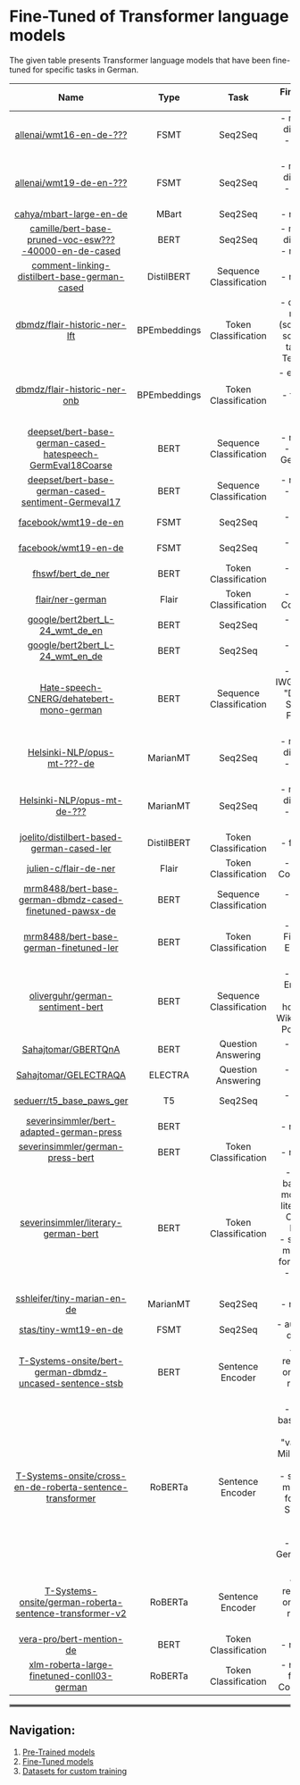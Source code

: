 # Fine-Tuned of Transformer language models
The given table presents Transformer language models that have been fine-tuned for specific tasks in German.

|                            Name                            |     Type     |           Task           |                                                                                                                                           Fine-Tunink task(s) & more                                                                                                                                          |
|:----------------------------------------------------------:|:------------:|:------------------------:|:-------------------------------------------------------------------------------------------------------------------------------------------------------------------------------------------------------------------------------------------------------------------------------------------------------------:|
| [allenai/wmt16-en-de-???](https://huggingface.co/models?search=wmt16)                                                                           |     FSMT     |          Seq2Seq         | - multiple models with differen params exist <br> - fine tuning task(s): WMT16 <br>                                                                                                                                                                                                                           |
| [allenai/wmt19-de-en-???](https://huggingface.co/models?search=allenai%2Fwmt19)                                                                 |     FSMT     |          Seq2Seq         | - multiple models with differen params exist <br> - fine tuning task(s): WMT16 <br>                                                                                                                                                                                                                           |
| [cahya/mbart-large-en-de](https://huggingface.co/cahya/mbart-large-en-de)                                                                       |     MBart    |          Seq2Seq         | - no description given <br>                                                                                                                                                                                                                                                                                   |
| [camille/bert-base-pruned-voc-esw???-40000-en-de-cased](https://huggingface.co/models?search=amille%2Fbert-base-pruned-voc-esw)                 |     BERT     |          Seq2Seq         | - multiple models with differen params exist <br> - no description given <br>                                                                                                                                                                                                                                 |
| [comment-linking-distilbert-base-german-cased](https://huggingface.co/comment-linking-distilbert-base-german-cased)                             |  DistilBERT  |  Sequence Classification | - no description given <br>                                                                                                                                                                                                                                                                                   |
| [dbmdz/flair-historic-ner-lft](https://huggingface.co/dbmdz/flair-historic-ner-lft)                                                             | BPEmbeddings |   Token Classification   | - different pre-trained models were used (some completely from scratch) - fine tuning task(s): Dr Friedrich Temann Library (LFT) <br>                                                                                                                                                                         |
| [dbmdz/flair-historic-ner-onb](https://huggingface.co/dbmdz/flair-historic-ner-onb)                                                             | BPEmbeddings |   Token Classification   | - especially for historic german <br> - fine tuning tasks(s): Austrian National Library (ONB) <br>                                                                                                                                                                                                            |
| [deepset/bert-base-german-cased-hatespeech-GermEval18Coarse](https://huggingface.co/deepset/bert-base-german-cased-hatespeech-GermEval18Coarse) |     BERT     |  Sequence Classification | - no description given <br> - fine tuning task(s): GermEval18-Coarse*                                                                                                                                                                                                                                         |
| [deepset/bert-base-german-cased-sentiment-Germeval17](https://huggingface.co/deepset/bert-base-german-cased-sentiment-Germeval17)               |     BERT     |  Sequence Classification | - no description given <br> - fine tuning task(s): Germeval17*                                                                                                                                                                                                                                                |
| [facebook/wmt19-de-en](https://huggingface.co/facebook/wmt19-de-en)                                                                             |     FSMT     |          Seq2Seq         | - fine tuning task(s): WMT19 <br>                                                                                                                                                                                                                                                                             |
| [facebook/wmt19-en-de](https://huggingface.co/facebook/wmt19-en-de)                                                                             |     FSMT     |          Seq2Seq         | - fine tuning task(s): WMT19 <br>                                                                                                                                                                                                                                                                             |
| [fhswf/bert_de_ner](https://huggingface.co/fhswf/bert_de_ner)                                                                                   |     BERT     |   Token Classification   | - fine tuning task(s): GermEval14 <br>                                                                                                                                                                                                                                                                        |
| [flair/ner-german](https://huggingface.co/flair/ner-german)                                                                                     |     Flair    |   Token Classification   | - fine tuning task(s): CoNLL-2003 German <br>                                                                                                                                                                                                                                                                 |
| [google/bert2bert_L-24_wmt_de_en](https://huggingface.co/google/bert2bert_L-24_wmt_de_en)                                                       |     BERT     |          Seq2Seq         | - fine tuning task(s): WMT14 <br>                                                                                                                                                                                                                                                                             |
| [google/bert2bert_L-24_wmt_en_de](https://huggingface.co/google/bert2bert_L-24_wmt_en_de)                                                       |     BERT     |          Seq2Seq         | - fine tuning task(s): WMT14 <br>                                                                                                                                                                                                                                                                             |
| [Hate-speech-CNERG/dehatebert-mono-german](https://huggingface.co/Hate-speech-CNERG/dehatebert-mono-german)                                     |     BERT     | Sequence Classification  | - fine tuning task(s): IWG_hatespeech_public,  "Detecting Offensive Statements towards Foreigners in Social Media" <br>                                                                                                                                                                                       |
| [Helsinki-NLP/opus-mt-???-de](https://huggingface.co/models?search=Helsinki-NLP%2Fopus-mt)                                                      |   MarianMT   |          Seq2Seq         | - multiple models with differen params exist <br> - fine tuning task(s): OPUS <br>                                                                                                                                                                                                                            |
| [Helsinki-NLP/opus-mt-de-???](https://huggingface.co/models?search=Helsinki-NLP%2Fopus-mt)                                                      |   MarianMT   |          Seq2Seq         | - multiple models with differen params exist <br> - fine tuning task(s): OPUS <br>                                                                                                                                                                                                                            |
| [joelito/distilbert-based-german-cased-ler](https://huggingface.co/joelito/distilbert-based-german-cased-ler)                                   |  DistilBERT  |   Token Classification   | - fine tuning task(s): ? <br>                                                                                                                                                                                                                                                                                 |
| [julien-c/flair-de-ner](https://huggingface.co/julien-c/flair-de-ner)                                                                           |     Flair    |   Token Classification   | - fine tuning task(s): CoNLL-2003 German* <br>                                                                                                                                                                                                                                                                |
| [mrm8488/bert-base-german-dbmdz-cased-finetuned-pawsx-de](https://huggingface.co/mrm8488/bert-base-german-dbmdz-cased-finetuned-pawsx-de)       |     BERT     |  Sequence Classification | - fine tuning task(s): PAWS-X* <br>                                                                                                                                                                                                                                                                           |
| [mrm8488/bert-base-german-finetuned-ler](https://huggingface.co/mrm8488/bert-base-german-finetuned-ler)                                         |     BERT     |   Token Classification   | - fine tuning task(s): Fine-grained Named Entity Recognition in Legal Documents <br>                                                                                                                                                                                                                          |
| [oliverguhr/german-sentiment-bert](https://huggingface.co/oliverguhr/german-sentiment-bert)                                                     |     BERT     |  Sequence Classification | - fine tuning task(s): Emotions, Filmstarts, GermEval 2017, holidaycheck, Leipzig Wikipedia Corpus 2016, PotTS, SB10k, SCARE <br>                                                                                                                                                                             |
| [Sahajtomar/GBERTQnA](https://huggingface.co/Sahajtomar/GBERTQnA)                                                                               |     BERT     |    Question Answering    | - fine tuning task(s): MLQA <br>                                                                                                                                                                                                                                                                              |
| [Sahajtomar/GELECTRAQA](https://huggingface.co/Sahajtomar/GELECTRAQA)                                                                           |    ELECTRA   |    Question Answering    | - fine tuning task(s): MLQA <br>                                                                                                                                                                                                                                                                              |
| [seduerr/t5_base_paws_ger](https://huggingface.co/seduerr/t5_base_paws_ger)                                                                     |      T5      |          Seq2Seq         | - fine tuning task(s): PAWS-X <br>                                                                                                                                                                                                                                                                            |
| [severinsimmler/bert-adapted-german-press](https://huggingface.co/severinsimmler/bert-adapted-german-press)                                     |     BERT     |                          | - no description given <br>                                                                                                                                                                                                                                                                                   |
| [severinsimmler/german-press-bert](https://huggingface.co/severinsimmler/german-press-bert)                                                     |     BERT     |   Token Classification   | - no description given <br>                                                                                                                                                                                                                                                                                   |
| [severinsimmler/literary-german-bert](https://huggingface.co/severinsimmler/literary-german-bert)                                               |     BERT     |   Token Classification   | - first, dbmdz/bert-base-german-cased model was adapted to literary texts  (by using Corpus of German-Language Fiction) <br> - second, the resulting model was fine tuned for NER by using DROC <br> - fine tuning task(s): DROC <br>                                                                         |
| [sshleifer/tiny-marian-en-de](https://huggingface.co/sshleifer/tiny-marian-en-de)                                                               |   MarianMT   |          Seq2Seq         | - no description given <br>                                                                                                                                                                                                                                                                                   |
| [stas/tiny-wmt19-en-de](https://huggingface.co/stas/tiny-wmt19-en-de)                                                                           |     FSMT     |          Seq2Seq         | - author says „It doesn’t do anything useful“                                                                                                                                                                                                                                                                 |
| [T-Systems-onsite/bert-german-dbmdz-uncased-sentence-stsb](https://huggingface.co/T-Systems-onsite/bert-german-dbmdz-uncased-sentence-stsb)     |     BERT     |     Sentence Encoder     | - outdated; author refers to T-Systems-onsite/cross-en-de-roberta-sentence-transformer <br>                                                                                                                                                                                                                   |
| [T-Systems-onsite/cross-en-de-roberta-sentence-transformer](https://huggingface.co/T-Systems-onsite/cross-en-de-roberta-sentence-transformer)   |    RoBERTa   |     Sentence Encoder     | - first, xlm-roberta-base model was further trained (by using "various datasets with Millions of examples for paraphrases") <br> - second, the resulting model was fine tuned for german (German STSbenchmark) and english (STSbenchmark) <br> - fine tuning task(s): German STSbenchmark, STSbenchmark <br>  |
| [T-Systems-onsite/german-roberta-sentence-transformer-v2](https://huggingface.co/T-Systems-onsite/german-roberta-sentence-transformer-v2)       |    RoBERTa   |     Sentence Encoder     | - outdated; author refers to T-Systems-onsite/cross-en-de-roberta-sentence-transformer <br>                                                                                                                                                                                                                   |
| [vera-pro/bert-mention-de](https://huggingface.co/vera-pro/bert-mention-de)                                                                     |     BERT     |   Token Classification   | - no description given <br>                                                                                                                                                                                                                                                                                   |
| [xlm-roberta-large-finetuned-conll03-german](https://huggingface.co/xlm-roberta-large-finetuned-conll03-german)                                 |    RoBERTa   |   Token Classification   | - no description given <br> fine tuning task(s): CoNLL-2003 German* <br>                                                                                                                                                                                                                                      |

<hr style="border:2px solid gray"> </hr>

## Navigation:

1. [Pre-Trained models](models_pretraining.md)
2. [Fine-Tuned models](models_finetuning.md)
3. [Datasets for custom training](models_datasets.md)
